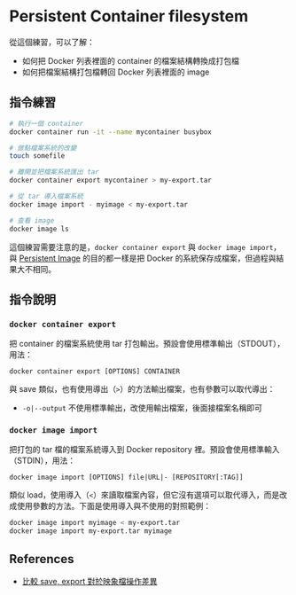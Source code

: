 # Persistent Container filesystem

從這個練習，可以了解：

* 如何把 Docker 列表裡面的 container 的檔案結構轉換成打包檔
* 如何把檔案結構打包檔轉回 Docker 列表裡面的 image

## 指令練習

```bash
# 執行一個 container
docker container run -it --name mycontainer busybox

# 做點檔案系統的改變
touch somefile

# 離開並把檔案系統匯出 tar
docker container export mycontainer > my-export.tar

# 從 tar 導入檔案系統
docker image import - myimage < my-export.tar

# 查看 image 
docker image ls
```

這個練習需要注意的是，`docker container export` 與 `docker image import`，與 [Persistent Image](exercises-13-persistent-image.md) 的目的都一樣是把 Docker 的系統保存成檔案，但過程與結果大不相同。

## 指令說明

### `docker container export`

把 container 的檔案系統使用 tar 打包輸出。預設會使用標準輸出（STDOUT），用法：

```
docker container export [OPTIONS] CONTAINER
```

與 save 類似，也有使用導出（`>`）的方法輸出檔案，也有參數可以取代導出：

* `-o|--output` 不使用標準輸出，改使用輸出檔案，後面接檔案名稱即可

### `docker image import`

把打包的 tar 檔的檔案系統導入到 Docker repository 裡。預設會使用標準輸入（STDIN），用法：

```
docker image import [OPTIONS] file|URL|- [REPOSITORY[:TAG]]
```

類似 load，使用導入（`<`）來讀取檔案內容，但它沒有選項可以取代導入，而是改成使用參數的方法。下面是使用導入與不使用的對照範例：

```bash
docker image import myimage < my-export.tar 
docker image import my-export.tar myimage 
```

## References

* [比較 save, export 對於映象檔操作差異](https://blog.hinablue.me/docker-bi-jiao-save-export-dui-yu-ying-xiang-dang-cao-zuo-chai-yi/)
